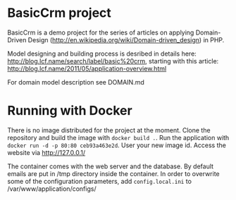 BasicCrm project
================

BasicCrm is a demo project for the series of articles on applying Domain-Driven Design (http://en.wikipedia.org/wiki/Domain-driven_design) in PHP.

Model designing and building process is desribed in details here: http://blog.lcf.name/search/label/basic%20crm, starting with this article: http://blog.lcf.name/2011/05/application-overview.html

For domain model description see DOMAIN.md

Running with Docker
===================

There is no image distributed for the project at the moment. Clone the repository and build the image with `docker build .`.
Run the application with `docker run -d -p 80:80 ceb93a463e2d`. User your new image id. Access the website via http://127.0.0.1/

The container comes with the web server and the database. By default emails are put in /tmp directory inside the container. In order to overwrite some of the configuration parameters, add `config.local.ini` to /var/www/application/configs/
